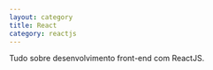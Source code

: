 ```yaml
---
layout: category
title: React
category: reactjs
---
```


Tudo sobre desenvolvimento front-end com ReactJS.
